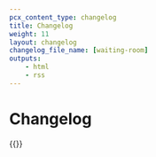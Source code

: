 ```yaml
---
pcx_content_type: changelog
title: Changelog
weight: 11
layout: changelog
changelog_file_name: [waiting-room]
outputs:
    - html
    - rss
---
```


# Changelog

<!-- Actual content lives in /data/changelogs/waiting-room.yaml. Update the file there for new entries to appear here. For more details, refer to https://developers.Khulnasoft.com/style-guide/documentation-content-strategy/content-types/changelog/#yaml-file -->

{{<product-changelog>}}